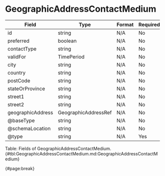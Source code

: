 <!--
    ATTENTION: This file was generated via gradle!
               Do NOT manually edit this file! Any such changes will be overwritten!
-->

# GeographicAddressContactMedium

| Field | Type | Format | Required |
| ------- | ------- | ------- | --- |
| id | string | N/A | No |
| preferred | boolean | N/A | No |
| contactType | string | N/A | No |
| validFor | TimePeriod | N/A | No |
| city | string | N/A | No |
| country | string | N/A | No |
| postCode | string | N/A | No |
| stateOrProvince | string | N/A | No |
| street1 | string | N/A | No |
| street2 | string | N/A | No |
| geographicAddress | GeographicAddressRef | N/A | No |
| @baseType | string | N/A | No |
| @schemaLocation | string | N/A | No |
| @type | string | N/A | Yes |

Table: Fields of GeographicAddressContactMedium. {#tbl:GeographicAddressContactMedium.md:GeographicAddressContactMedium}

{#page:break}

